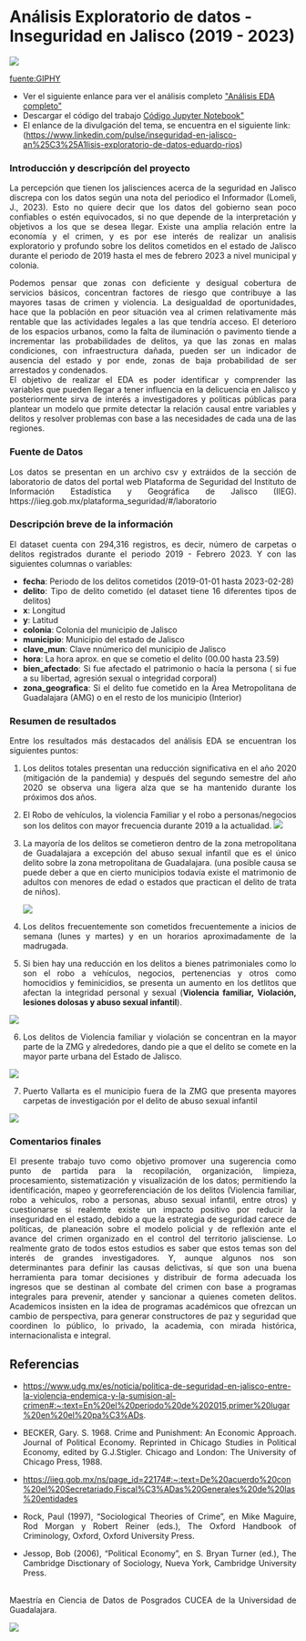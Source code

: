 # Análisis Exploratorio de datos - Inseguridad en Jalisco (2019 - 2023)

![](https://media.giphy.com/media/CCFFPwOK9xbamQksxU/giphy-downsized.gif)
  
  [fuente:GIPHY](https://media.giphy.com/media/CCFFPwOK9xbamQksxU/giphy-downsized.gif)

+ Ver el siguiente enlance para ver el análisis completo ["Análisis EDA completo"](https://github.dev/edurios2021/Proyecto_EDA_MCD_UDG/blob/main/src/Delitos_Jalisco_EDA.ipynb)
+ Descargar el código del trabajo  [Código Jupyter Notebook"](https://github.com/edurios2021/Proyecto_EDA_MCD_UDG/blob/main/src/Delitos_Jalisco_EDA.ipynb)
+ El enlance de la divulgación del tema, se encuentra en el siguiente link: (https://www.linkedin.com/pulse/inseguridad-en-jalisco-an%25C3%25A1lisis-exploratorio-de-datos-eduardo-rios)

### Introducción y descripcíón del proyecto
<div style="text-align: justify"> La percepción que tienen los jalisciences acerca de la seguridad en Jalisco discrepa con los datos según una nota del periodico el Informador (Lomeli, J., 2023).  Esto no quiere decir que los datos del gobierno sean poco confiables o estén equivocados, si no que depende de la interpretación y objetivos a los que se desea llegar. Existe una amplia relación entre la economía y el crimen, y es por ese interés de realizar un analisis exploratorio y profundo sobre los delitos cometidos en el estado de Jalisco durante el periodo de 2019 hasta el mes de febrero 2023 a nivel municipal y colonia.
  
  Podemos pensar que zonas con deficiente y desigual cobertura de servicios básicos, concentran factores de riesgo que contribuye a las mayores tasas de crimen y violencia. La desigualdad de oportunidades, hace que la población en peor situación vea al crimen relativamente más rentable que las actividades legales a las que tendría acceso. El deterioro de los espacios urbanos, como la falta de iluminación o pavimento tiende a incrementar las probabilidades de delitos, ya que las zonas en malas condiciones, con infraestructura dañada, pueden ser un indicador de ausencia del estado y por ende, zonas de baja probabilidad de ser arrestados y condenados.   
  El objetivo de realizar el EDA es poder identificar y comprender las variables que pueden llegar a tener influencia en la delicuencia en Jalisco y posteriormente sirva de interés a investigadores y politicas públicas para plantear un modelo que prmite detectar la relación causal entre variables y delitos y resolver problemas con base a las necesidades de cada una de las regiones. </div>

### Fuente de Datos
<div style="text-align: justify"> Los datos se presentan en un archivo csv y extráidos de la sección de laboratorio de datos del portal web Plataforma de Seguridad del Instituto de Información Estadística y Geográfica de Jalisco (IIEG). https://iieg.gob.mx/plataforma_seguridad/#/laboratorio <div>  
  
### Descripción breve de la información
  
  El dataset cuenta con 294,316 registros, es decir, número de carpetas o delitos registrados durante el periodo 2019 - Febrero 2023.
  Y con las siguientes columnas o variables:
    
  + **fecha**: Periodo de los delitos cometidos (2019-01-01 hasta 2023-02-28)
  + **delito**: Tipo de delito cometido (el dataset tiene 16 diferentes tipos de delitos)
  + **x**: Longitud
  + **y**: Latitud
  + **colonia**: Colonia del municipio de Jalisco
  + **municipio**: Municipio del estado de Jalisco
  + **clave_mun**: Clave nnúmerico del municipio de Jalisco
  + **hora**: La hora aprox. en que se cometio el delito (00.00 hasta 23.59)
  + **bien_afectado**: Si fue afectado el patrimonio o hacía la persona ( si fue a su libertad, agresión sexual o integridad corporal)
  + **zona_geografica**: Si el delito fue cometido en la Área Metropolitana de Guadalajara (AMG) o en el resto de los municipio (Interior)
  
### Resumen de resultados 
Entre los resultados más destacados del análisis EDA se encuentran los siguientes puntos:
  
  1. Los delitos totales presentan una reducción significativa en el año 2020 (mitigación de la pandemia) y después del segundo semestre del año 2020 se observa una ligera alza que se ha mantenido durante los próximos dos años.
  
  2. El Robo de vehículos, la violencia Familiar y el robo a personas/negocios son los delitos con mayor frecuencia durante 2019 a la actualidad. 
    ![](https://github.com/edurios2021/Proyecto_EDA_MCD_UDG/blob/main/results/img/Tipo_delitos.png)
  
  3. La mayoría de los delitos se cometieron dentro de la zona metropolitana de Guadalajara a excepción del abuso sexual infantil que es el único delito sobre la zona metropolitana de Guadalajara. (una posible causa se puede deber a que en cierto municipios todavía existe el matrimonio de adultos con menores de edad o estados que practican el delito de trata de niños).
     
     ![](https://github.com/edurios2021/Proyecto_EDA_MCD_UDG/blob/main/results/img/Relacion.png)
  
  4. Los delitos frecuentemente son cometidos frecuentemente a inicios de semana (lunes y martes) y en un horarios aproximadamente de la madrugada.
  
 5. Si bien hay una reducción en los delitos a bienes patrimoniales como lo son el robo a vehículos, negocios, pertenencias y otros como homocidios y feminicidios, se presenta un aumento en los detlitos que afectan la integridad personal y sexual (**Violencia familiar, Violación, lesiones dolosas y abuso sexual infantil**).
 
 ![](https://github.com/edurios2021/Proyecto_EDA_MCD_UDG/blob/main/results/img/historico_delitos.png)
 
  6. Los delitos de Violencia familiar y violación se concentran en la mayor parte de la ZMG y alrededores, dando pie a que el delito se comete en la mayor parte urbana del Estado de Jalisco.
 
 ![](https://github.com/edurios2021/Proyecto_EDA_MCD_UDG/blob/main/results/img/mapa_calor.png)
  
  7. Puerto Vallarta es el municipio fuera de la ZMG que presenta mayores carpetas de investigación por el delito de abuso sexual infantil
  
  ![](https://github.com/edurios2021/Proyecto_EDA_MCD_UDG/blob/main/results/img/abuso_sexual.png)
  
 ### Comentarios finales
El presente trabajo tuvo como objetivo promover una sugerencia como punto de partida para la recopilación, organización, limpieza, procesamiento, sistematización y visualización de los datos; permitiendo la identificación, mapeo y georreferenciación de los delitos (Violencia familiar, robo a vehículos, robo a personas, abuso sexual infantil, entre otros) y cuestionarse si realemte existe un impacto positivo por reducir la inseguridad en el estado, debido a que la estrategia de seguridad carece de políticas, de planeación sobre el modelo policial y de reflexión ante el avance del crimen organizado en el control del territorio jalisciense. Lo realmente grato de todos estos estudios es saber que estos temas son del interés de  grandes investigadores. Y, aunque algunos nos son determinantes para definir las causas  delictivas, sí que son una buena herramienta para tomar decisiones y distribuir de forma  adecuada los ingresos que se destinan al combate del crimen con base a programas integrales para prevenir, atender y sancionar a quienes cometen delitos. Academicos insisten en la idea de programas académicos que ofrezcan un cambio de perspectiva, para generar constructores de paz y seguridad que coordinen lo público, lo privado, la academia, con mirada histórica, internacionalista e integral.
  
 ## Referencias
+ https://www.udg.mx/es/noticia/politica-de-seguridad-en-jalisco-entre-la-violencia-endemica-y-la-sumision-al-crimen#:~:text=En%20el%20periodo%20de%202015,primer%20lugar%20en%20el%20pa%C3%ADs.

+ BECKER, Gary. S. 1968. Crime and Punishment: An Economic Approach. Journal of Political Economy. Reprinted in Chicago Studies in Political Economy, edited by G.J.Stigler. Chicago and London: The University of Chicago Press, 1988.

+ https://iieg.gob.mx/ns/page_id=22174#:~:text=De%20acuerdo%20con%20el%20Secretariado,Fiscal%C3%ADas%20Generales%20de%20las%20entidades

+ Rock, Paul (1997), “Sociological Theories of Crime”, en Mike Maguire, Rod Morgan y Robert Reiner (eds.), The Oxford Handbook of Criminology, Oxford, Oxford University Press. 

+ Jessop, Bob (2006), “Political Economy”, en S. Bryan Turner (ed.), The Cambridge Disctionary of Sociology, Nueva York, Cambridge University Press.
 


<br>
Maestría en Ciencia de Datos de Posgrados CUCEA de la Universidad de Guadalajara.  

![](https://raw.githubusercontent.com/vcuspinera/UDG_MCD_Project_Dev_II/main/actividades/img/MCD_logo.png)

